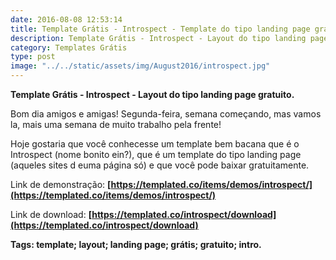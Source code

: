 ```yaml
---
date: 2016-08-08 12:53:14
title: Template Grátis - Introspect - Template do tipo landing page gratuito
description: Template Grátis - Introspect - Layout do tipo landing page gratuito.
category: Templates Grátis
type: post
image: "../../static/assets/img/August2016/introspect.jpg"
---
```


**Template Grátis - Introspect - Layout do tipo landing page gratuito.**

Bom dia amigos e amigas! Segunda-feira, semana começando, mas vamos la, mais uma semana de muito trabalho pela frente!

Hoje gostaria que você conhecesse um template bem bacana que é o Introspect (nome bonito ein?), que é um template do tipo landing page (aqueles sites d euma página só) e que você pode baixar gratuitamente.

Link de demonstração: **[https://templated.co/items/demos/introspect/](https://templated.co/items/demos/introspect/)**

Link de download: **[https://templated.co/introspect/download](https://templated.co/introspect/download)**

**Tags: template; layout; landing page; grátis; gratuito; intro.**
